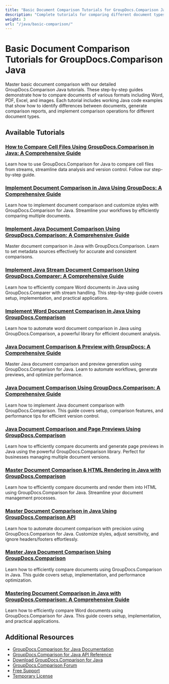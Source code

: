 ```yaml
---
title: "Basic Document Comparison Tutorials for GroupDocs.Comparison Java"
description: "Complete tutorials for comparing different document types such as Word, PDF, Excel, images and more using GroupDocs.Comparison for Java."
weight: 3
url: "/java/basic-comparison/"
---
```


# Basic Document Comparison Tutorials for GroupDocs.Comparison Java

Master basic document comparison with our detailed GroupDocs.Comparison Java tutorials. These step-by-step guides demonstrate how to compare documents of various formats including Word, PDF, Excel, and images. Each tutorial includes working Java code examples that show how to identify differences between documents, generate comparison reports, and implement comparison operations for different document types.

## Available Tutorials

### [How to Compare Cell Files Using GroupDocs.Comparison in Java&#58; A Comprehensive Guide](./compare-cell-files-groupdocs-java-streams/)
Learn how to use GroupDocs.Comparison for Java to compare cell files from streams, streamline data analysis and version control. Follow our step-by-step guide.

### [Implement Document Comparison in Java Using GroupDocs&#58; A Comprehensive Guide](./java-document-comparison-groupdocs-tutorial/)
Learn how to implement document comparison and customize styles with GroupDocs.Comparison for Java. Streamline your workflows by efficiently comparing multiple documents.

### [Implement Java Document Comparison Using GroupDocs.Comparison&#58; A Comprehensive Guide](./java-document-comparison-groupdocs-metadata-source/)
Master document comparison in Java with GroupDocs.Comparison. Learn to set metadata sources effectively for accurate and consistent comparisons.

### [Implement Java Stream Document Comparison Using GroupDocs.Comparer&#58; A Comprehensive Guide](./java-stream-document-comparison-groupdocs/)
Learn how to efficiently compare Word documents in Java using GroupDocs.Comparer with stream handling. This step-by-step guide covers setup, implementation, and practical applications.

### [Implement Word Document Comparison in Java Using GroupDocs.Comparison](./word-document-comparison-groupdocs-java/)
Learn how to automate word document comparison in Java using GroupDocs.Comparison, a powerful library for efficient document analysis.

### [Java Document Comparison & Preview with GroupDocs&#58; A Comprehensive Guide](./master-java-document-comparison-preview-groupdocs/)
Master Java document comparison and preview generation using GroupDocs.Comparison for Java. Learn to automate workflows, generate previews, and optimize performance.

### [Java Document Comparison Using GroupDocs.Comparison&#58; A Comprehensive Guide](./java-document-comparison-groupdocs-comparison/)
Learn how to implement Java document comparison with GroupDocs.Comparison. This guide covers setup, comparison features, and performance tips for efficient version control.

### [Java Document Comparison and Page Previews Using GroupDocs.Comparison](./java-groupdocs-comparison-document-management/)
Learn how to efficiently compare documents and generate page previews in Java using the powerful GroupDocs.Comparison library. Perfect for businesses managing multiple document versions.

### [Master Document Comparison & HTML Rendering in Java with GroupDocs.Comparison](./master-groupdocs-comparison-java-document-html-rendering/)
Learn how to efficiently compare documents and render them into HTML using GroupDocs.Comparison for Java. Streamline your document management processes.

### [Master Document Comparison in Java Using GroupDocs.Comparison API](./mastering-document-comparison-java-groupdocs/)
Learn how to automate document comparison with precision using GroupDocs.Comparison for Java. Customize styles, adjust sensitivity, and ignore headers/footers effortlessly.

### [Master Java Document Comparison Using GroupDocs.Comparison](./java-groupdocs-comparison-document-management-guide/)
Learn how to efficiently compare documents using GroupDocs.Comparison in Java. This guide covers setup, implementation, and performance optimization.

### [Mastering Document Comparison in Java with GroupDocs.Comparison&#58; A Comprehensive Guide](./document-comparison-groupdocs-java/)
Learn how to efficiently compare Word documents using GroupDocs.Comparison for Java. This guide covers setup, implementation, and practical applications.

## Additional Resources

- [GroupDocs.Comparison for Java Documentation](https://docs.groupdocs.com/comparison/java/)
- [GroupDocs.Comparison for Java API Reference](https://reference.groupdocs.com/comparison/java/)
- [Download GroupDocs.Comparison for Java](https://releases.groupdocs.com/comparison/java/)
- [GroupDocs.Comparison Forum](https://forum.groupdocs.com/c/comparison)
- [Free Support](https://forum.groupdocs.com/)
- [Temporary License](https://purchase.groupdocs.com/temporary-license/)
